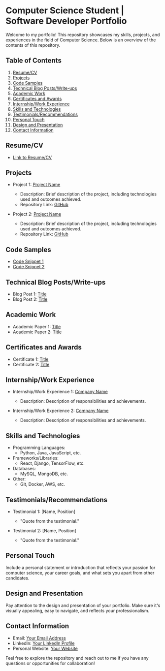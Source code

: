# Computer Science Student | Software Developer Portfolio

Welcome to my portfolio! This repository showcases my skills, projects, and experiences in the field of Computer Science. Below is an overview of the contents of this repository.

## Table of Contents

1. [Resume/CV](#resume)
2. [Projects](#projects)
3. [Code Samples](#code-samples)
4. [Technical Blog Posts/Write-ups](#blog-posts)
5. [Academic Work](#academic-work)
6. [Certificates and Awards](#certificates-and-awards)
7. [Internship/Work Experience](#work-experience)
8. [Skills and Technologies](#skills-and-technologies)
9. [Testimonials/Recommendations](#testimonials-recommendations)
10. [Personal Touch](#personal-touch)
11. [Design and Presentation](#design-and-presentation)
12. [Contact Information](#contact-information)

## Resume/CV <a name="resume"></a>

- [Link to Resume/CV](#)

## Projects <a name="projects"></a>

- Project 1: [Project Name](#)
  - Description: Brief description of the project, including technologies used and outcomes achieved.
  - Repository Link: [GitHub](#)

- Project 2: [Project Name](#)
  - Description: Brief description of the project, including technologies used and outcomes achieved.
  - Repository Link: [GitHub](#)

## Code Samples <a name="code-samples"></a>

- [Code Snippet 1](#)
- [Code Snippet 2](#)

## Technical Blog Posts/Write-ups <a name="blog-posts"></a>

- Blog Post 1: [Title](#)
- Blog Post 2: [Title](#)

## Academic Work <a name="academic-work"></a>

- Academic Paper 1: [Title](#)
- Academic Paper 2: [Title](#)

## Certificates and Awards <a name="certificates-and-awards"></a>

- Certificate 1: [Title](#)
- Certificate 2: [Title](#)

## Internship/Work Experience <a name="work-experience"></a>

- Internship/Work Experience 1: [Company Name](#)
  - Description: Description of responsibilities and achievements.
  
- Internship/Work Experience 2: [Company Name](#)
  - Description: Description of responsibilities and achievements.

## Skills and Technologies <a name="skills-and-technologies"></a>

- Programming Languages: 
  - Python, Java, JavaScript, etc.
- Frameworks/Libraries: 
  - React, Django, TensorFlow, etc.
- Databases: 
  - MySQL, MongoDB, etc.
- Other: 
  - Git, Docker, AWS, etc.

## Testimonials/Recommendations <a name="testimonials-recommendations"></a>

- Testimonial 1: [Name, Position]
  - "Quote from the testimonial."

- Testimonial 2: [Name, Position]
  - "Quote from the testimonial."

## Personal Touch <a name="personal-touch"></a>

Include a personal statement or introduction that reflects your passion for computer science, your career goals, and what sets you apart from other candidates.

## Design and Presentation <a name="design-and-presentation"></a>

Pay attention to the design and presentation of your portfolio. Make sure it's visually appealing, easy to navigate, and reflects your professionalism.

## Contact Information <a name="contact-information"></a>

- Email: [Your Email Address](#)
- LinkedIn: [Your LinkedIn Profile](#)
- Personal Website: [Your Website](#)

Feel free to explore the repository and reach out to me if you have any questions or opportunities for collaboration!
